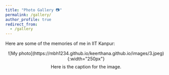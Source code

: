 ```yaml
---
title: "Photo Gallery 📷"
permalink: /gallery/
author_profile: true
redirect_from:
  - /gallery
---
```


Here are some of the memories of me in IIT Kanpur: 


<div style="text-align: center;">
  ![My photo](https://mbh1234.github.io/keerthana.github.io/images/3.jpeg){:width="250px"}  
  <p style="font-size: 14px; margin-top: 8px;">Here is the caption for the image.</p>
</div>

